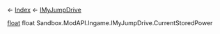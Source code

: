 ← [Index](Api-Index) ← [IMyJumpDrive](Sandbox.ModAPI.Ingame.IMyJumpDrive)

[float](System.Single) float Sandbox.ModAPI.Ingame.IMyJumpDrive.CurrentStoredPower